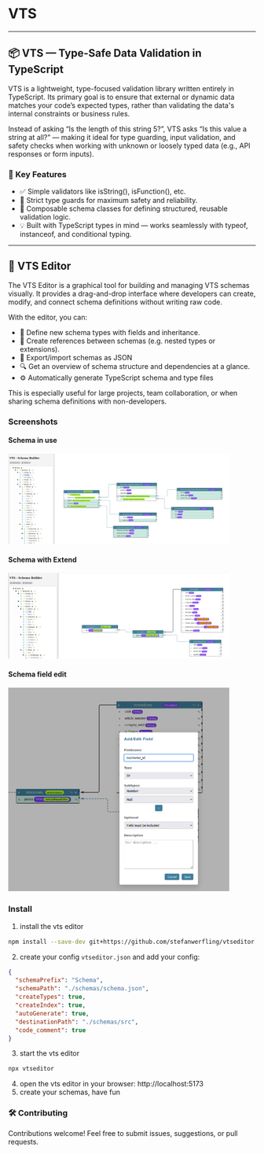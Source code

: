 # VTS

<hr>

## 📦 VTS — Type-Safe Data Validation in TypeScript
VTS is a lightweight, type-focused validation library written entirely in TypeScript. Its primary goal is to ensure that external or dynamic data matches your code’s expected types, rather than validating the data's internal constraints or business rules.

Instead of asking “Is the length of this string 5?”, VTS asks “Is this value a string at all?” — making it ideal for type guarding, input validation, and safety checks when working with unknown or loosely typed data (e.g., API responses or form inputs).

### 🧰 Key Features
* ✅ Simple validators like isString(), isFunction(), etc.
* 🧠 Strict type guards for maximum safety and reliability.
* 🧱 Composable schema classes for defining structured, reusable validation logic.
* 💡 Built with TypeScript types in mind — works seamlessly with typeof, instanceof, and conditional typing.

<hr>

## 🎨 VTS Editor
The VTS Editor is a graphical tool for building and managing VTS schemas visually. It provides a drag-and-drop interface where developers can create, modify, and connect schema definitions without writing raw code.

With the editor, you can:

* 📄 Define new schema types with fields and inheritance.
* 🔗 Create references between schemas (e.g. nested types or extensions).
* 💾 Export/import schemas as JSON
* 🔍 Get an overview of schema structure and dependencies at a glance.
* ⚙️ Automatically generate TypeScript schema and type files

This is especially useful for large projects, team collaboration, or when sharing schema definitions with non-developers.

### Screenshots
#### Schema in use
<img src="doc/images/screenshot1.png" alt="Screenshot 1" width="450px" />

#### Schema with Extend
<img src="doc/images/screenshot2.png" alt="Screenshot 2" width="450px" />

#### Schema field edit
<img src="doc/images/screenshot_edit1.png" alt="Screenshot Edit 1" width="450px" />

### Install

1. install the vts editor
```bash
npm install --save-dev git+https://github.com/stefanwerfling/vtseditor.git
```

2. create your config ```vtseditor.json``` and add your config:
```json
{
  "schemaPrefix": "Schema",
  "schemaPath": "./schemas/schema.json",
  "createTypes": true,
  "createIndex": true,
  "autoGenerate": true,
  "destinationPath": "./schemas/src",
  "code_comment": true
}
```
3. start the vts editor
```bash
npx vtseditor
```

4. open the vts editor in your browser: http://localhost:5173
5. create your schemas, have fun

### 🛠️ Contributing
Contributions welcome! Feel free to submit issues, suggestions, or pull requests.

